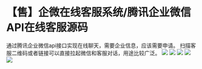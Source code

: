 # 【售】企微在线客服系统/腾讯企业微信API在线客服源码

通过腾讯企业微信api接口实现在线聊天，需要企业信息，应该需要申请。
扫描客服二维码或者链接可以直接拉起微信和客服对话，用途比较广泛。
[![](https://wukongymw.com/wp-content/uploads/2023/03/1679852303-93471823a1e32e8.png)](https://wukongymw.com/wp-content/uploads/2023/03/1679852303-93471823a1e32e8.png)
[![](https://wukongymw.com/wp-content/uploads/2023/03/1679852305-f494353dc9b61e1.png)](https://wukongymw.com/wp-content/uploads/2023/03/1679852305-f494353dc9b61e1.png)
[![](https://wukongymw.com/wp-content/uploads/2023/03/1679852325-f01fe8a53005a4d.png)](https://wukongymw.com/wp-content/uploads/2023/03/1679852325-f01fe8a53005a4d.png)
[![](https://wukongymw.com/wp-content/uploads/2023/03/1679852328-deb9c7932e37769.png)](https://wukongymw.com/wp-content/uploads/2023/03/1679852328-deb9c7932e37769.png)
[![](https://wukongymw.com/wp-content/uploads/2023/03/1679857767-93ac7e424ee54b2.png)](https://wukongymw.com/wp-content/uploads/2023/03/1679857767-93ac7e424ee54b2.png)